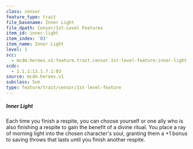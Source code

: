 ```yaml
---
class: censor
feature_type: trait
file_basename: Inner Light
file_dpath: Censor/1st-Level Features
item_id: inner-light
item_index: '03'
item_name: Inner Light
level: 1
scc:
  - mcdm.heroes.v1:feature.trait.censor.1st-level-feature:inner-light
scdc:
  - 1.1.1:13.1.7.1:03
source: mcdm.heroes.v1
subclass: Sun
type: feature/trait/censor/1st-level-feature
---
```


##### Inner Light

Each time you finish a respite, you can choose yourself or one ally who is also finishing a respite to gain the benefit of a divine ritual. You place a ray of morning light into the chosen character's soul, granting them a +1 bonus to saving throws that lasts until you finish another respite.
